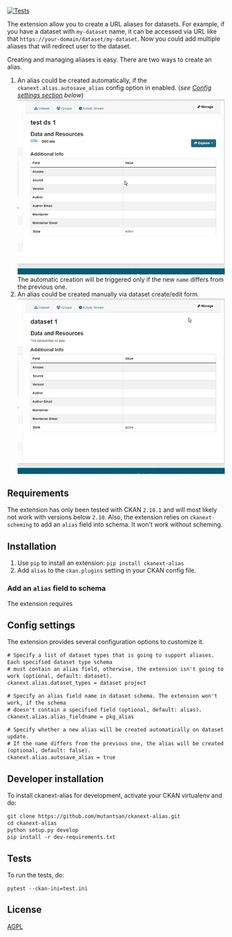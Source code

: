 
[![Tests](https://github.com/mutantsan/ckanext-alias/workflows/Tests/badge.svg?branch=master)](https://github.com/mutantsan/ckanext-alias/actions)

The extension allow you to create a URL aliases for datasets. For example, if you have a dataset with `my-dataset` name, it can be accessed via URL like that `https://your-domain/dataset/my-dataset`. Now you could add multiple aliases  that will redirect user to the dataset.

Creating and managing aliases is easy. There are two ways to create an alias.
1. An alias could be created automatically, if the `ckanext.alias.autosave_alias` config option in enabled. (_see [Config settings section](#config-settings) below_)
    ![Alt Text](doc/auto-alias.gif)
    The automatic creation will be triggered only if the new `name` differs from the previous one.
2. An alias could be created manually via dataset create/edit form.
    ![Alt Text](doc/manual-alias.gif)

## Requirements

The extension has only been tested with CKAN `2.10.1` and will most likely not work with versions below `2.10`.
Also, the extension relies on `ckanext-scheming` to add an `alias` field into schema. It won't work without scheming.

## Installation

1. Use `pip` to install an extension:  `pip install ckanext-alias`
2. Add `alias` to the `ckan.plugins` setting in your CKAN config file.

### Add an `alias` field to schema
The extension requires

## Config settings

The extension provides several configuration options to customize it.

```
# Specify a list of dataset types that is going to support aliases. Each specified dataset type schema
# must contain an alias field, otherwise, the extension isn't going to work (optional, default: dataset).
ckanext.alias.dataset_types = dataset project
```
```
# Specify an alias field name in dataset schema. The extension won't work, if the schema
# doesn't contain a specified field (optional, default: alias).
ckanext.alias.alias_fieldname = pkg_alias
```
```
# Specify whether a new alias will be created automatically on dataset update.
# If the name differs from the previous one, the alias will be created (optional, default: false).
ckanext.alias.autosave_alias = true
```
## Developer installation

To install ckanext-alias for development, activate your CKAN virtualenv and do:

    git clone https://github.com/mutantsan/ckanext-alias.git
    cd ckanext-alias
    python setup.py develop
    pip install -r dev-requirements.txt

## Tests

To run the tests, do:

    pytest --ckan-ini=test.ini


## License

[AGPL](https://www.gnu.org/licenses/agpl-3.0.en.html)
